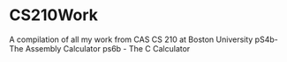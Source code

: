 # CS210Work
A compilation of all my work from CAS CS 210 at Boston University
pS4b- The Assembly Calculator
ps6b - The C Calculator
